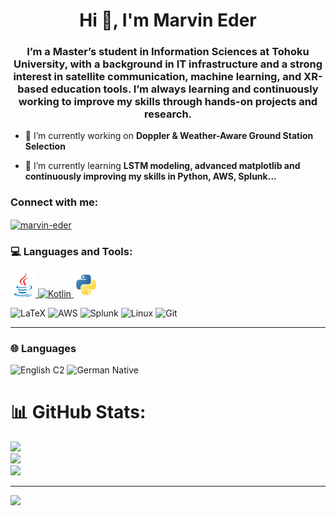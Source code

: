 <h1 align="center">Hi 👋, I'm Marvin Eder</h1>
<h3 align="center">I’m a Master’s student in Information Sciences at Tohoku University, with a background in IT infrastructure and a strong interest in satellite communication, machine learning, and XR-based education tools. I’m always learning and continuously working to improve my skills through hands-on projects and research.</h3>

- 🔭 I’m currently working on **Doppler & Weather-Aware Ground Station Selection**

- 🌱 I’m currently learning **LSTM modeling, advanced matplotlib and continuously improving my skills in Python, AWS, Splunk...**

<h3 align="left">Connect with me:</h3>
<p align="left">
<a href="https://linkedin.com/in/marvin-eder" target="blank"><img align="center" src="https://raw.githubusercontent.com/rahuldkjain/github-profile-readme-generator/master/src/images/icons/Social/linked-in-alt.svg" alt="marvin-eder" height="30" width="40" /></a>
</p>

<h3 align="left">💻 Languages and Tools:</h3>

<p align="left">
  <a href="https://www.java.com" target="_blank" rel="noreferrer">
    <img src="https://raw.githubusercontent.com/devicons/devicon/master/icons/java/java-original.svg" alt="Java" width="40" height="40"/>
  </a>
  <a href="https://kotlinlang.org" target="_blank" rel="noreferrer">
    <img src="https://www.vectorlogo.zone/logos/kotlinlang/kotlinlang-icon.svg" alt="Kotlin" width="40" height="40"/>
  </a>
  <a href="https://www.python.org" target="_blank" rel="noreferrer">
    <img src="https://raw.githubusercontent.com/devicons/devicon/master/icons/python/python-original.svg" alt="Python" width="40" height="40"/>
  </a>
</p>

<p>
  <img src="https://img.shields.io/badge/LaTeX-%23008080.svg?style=for-the-badge&logo=latex&logoColor=white" alt="LaTeX"/>
  <img src="https://img.shields.io/badge/AWS-%23FF9900.svg?style=for-the-badge&logo=amazon-aws&logoColor=white" alt="AWS"/>
  <img src="https://img.shields.io/badge/Splunk-%23000000.svg?style=for-the-badge&logo=splunk&logoColor=white" alt="Splunk"/>
  <img src="https://img.shields.io/badge/Linux-%23FCC624.svg?style=for-the-badge&logo=linux&logoColor=black" alt="Linux"/>
  <img src="https://img.shields.io/badge/Git-%23F05032.svg?style=for-the-badge&logo=git&logoColor=white" alt="Git"/>
</p>

---

<h3 align="left">🌐 Languages</h3>

<p>
  <img src="https://img.shields.io/badge/English-C2-blue?style=for-the-badge&logo=english&logoColor=white" alt="English C2"/>
  <img src="https://img.shields.io/badge/German-Native-yellow?style=for-the-badge&logo=germany&logoColor=black" alt="German Native"/>
</p>


# 📊 GitHub Stats:
![](https://github-readme-stats.vercel.app/api?username=FAS-1&theme=radical&hide_border=false&include_all_commits=false&count_private=false)<br/>
![](https://nirzak-streak-stats.vercel.app/?user=FAS-1&theme=radical&hide_border=false)<br/>
![](https://github-readme-stats.vercel.app/api/top-langs/?username=FAS-1&theme=radical&hide_border=false&include_all_commits=false&count_private=false&layout=compact)

---
[![](https://visitcount.itsvg.in/api?id=FAS-1&icon=0&color=0)](https://visitcount.itsvg.in)

<!-- Proudly created with GPRM ( https://gprm.itsvg.in ) -->
